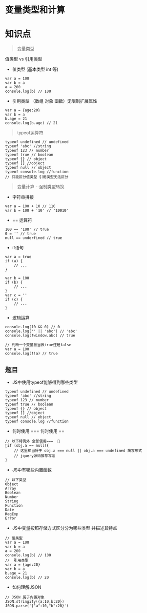 变量类型和计算
=============

知识点
=====
> 变量类型

 值类型 vs 引用类型
- 值类型 (基本类型 int 等)
```
var a = 100
var b = a
a = 200
console.log(b) // 100
```
- 引用类型 （数组 对象 函数）无限制扩展属性
```
var a = {age:20}
var b = a
b.age = 21
console.log(b.age) // 21
```

> typeof运算符
```
typeof undefined // undefined
typeof 'abc' //string
typeof 123 // number
typeof true // boolean
typeof {} // object
typeof [] //object
typeof null // object
typeof console.log //function
// 只能区分值类型 引用类型无法区分
```


> 变量计算 - 强制类型转换
- 字符串拼接
```
var a = 100 + 10 // 110
var b = 100 + '10' // '10010'
```
- == 运算符
```
100 == '100' // true
0 = '' // true
null == underfined // true
```

- if语句
```
var a = true
if (a) {
    // ...
}

var b = 100
if (b) {
    // ...
}
var c = ''
if (c) {
    // ...
}
```
- 逻辑运算
```
console.log(10 && 0) // 0
console.log('' || 'abc') // 'abc'
console.log(!window.abc) // true

// 判断一个变量被当做true还是false
var a = 100
console.log(!!a) // true
```

题目
------------
- JS中使用typeof能够得到哪些类型
```
typeof undefined // undefined
typeof 'abc' //string
typeof 123 // number
typeof true // boolean
typeof {} // object
typeof [] //object
typeof null // object
typeof console.log //function
```

- 何时使用 === 何时使用 ==
```
// 以下特例外 全部使用===  
if (obj.a == null){
    // 这里相当好于 obj.a === null || obj.a === undefined 简写形式
    // jquery源码推荐写法
}
```

- JS中有哪些内置函数
```
// 以下类型
Object
Array
Boolean
Number
String
Function
Date
RegExp
Error
```

- JS中变量按照存储方式区分分为哪些类型 并描述其特点
```
// 值类型
var a = 100
var b = a
a = 200
console.log(b) // 100
//  引用类型 
var a = {age:20}
var b = a
b.age = 21
console.log(b) // 20
```

- 如何理解JSON
```
// JSON 属于内置对象
JSON.stringify({a:10,b:20})
JSON.parse('{"a":10,"b":20}')
```